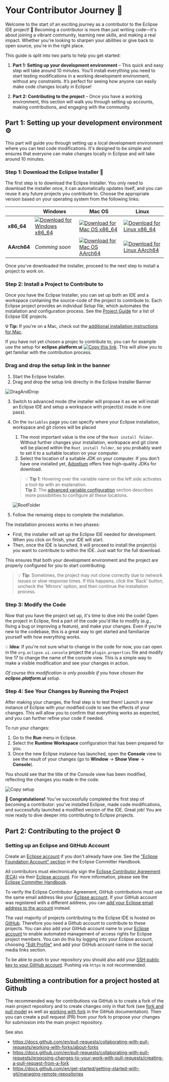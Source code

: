
# Your Contributor Journey 🚀

Welcome to the start of an exciting journey as a contributor to the Eclipse IDE project! 🌟 Becoming a contributor is more than just writing code—it's about joining a vibrant community, learning new skills, and making a real impact. Whether you're looking to sharpen your abilities or give back to open source, you're in the right place.

This guide is split into two parts to help you get started:

1. **Part 1: Setting up your development environment** – This quick and easy step will take around 10 minutes. You’ll install everything you need to start testing modifications in a working development environment, without any constraints. It’s perfect for seeing how anyone can easily make code changes locally in Eclipse!

2. **Part 2: Contributing to the project** – Once you have a working environment, this section will walk you through setting up accounts, making contributions, and engaging with the community.

## Part 1: Setting up your development environment ⚙️

This part will guide you through setting up a local development environment where you can test code modifications. It's designed to be simple and ensures that everyone can make changes locally in Eclipse  and will take around 10 minutes.

### Step 1: Download the Eclipse Installer 🌟

The first step is to download the Eclipse Installer.
You only need to download the installer once, it can automatically updates itself, and you can reuse it any future projects you contribute to.
Choose the appropriate version based on your operating system from the following links:

|                   | Windows                                 | Mac OS                                  | Linux                                   |
|-------------------|-----------------------------------------|-----------------------------------------|-----------------------------------------|
| **x86_64**        | [![Download for Windows x86_64](https://img.shields.io/badge/Download-Windows%20x86__64-midnightblue?style=for-the-badge&logo=eclipseide)](https://www.eclipse.org/downloads/download.php?file=/oomph/products/eclipse-inst-jre-win64.exe) | [![Download for Mac OS x86_64](https://img.shields.io/badge/Download-Mac%20OS%20x86__64-midnightblue?style=for-the-badge&logo=eclipseide)](https://www.eclipse.org/downloads/download.php?file=/oomph/products/eclipse-inst-jre-mac64.dmg) | [![Download for Linux x86_64](https://img.shields.io/badge/Download-Linux%20x86__64-midnightblue?style=for-the-badge&logo=eclipseide)](https://www.eclipse.org/downloads/download.php?file=/oomph/products/eclipse-inst-jre-linux64.tar.gz) |
| **AArch64**       | _Comming soon_  | [![Download for Mac OS AArch64](https://img.shields.io/badge/Download-Mac%20OS%20AArch64-midnightblue?style=for-the-badge&logo=eclipseide)](https://www.eclipse.org/downloads/download.php?file=/oomph/products/eclipse-inst-jre-mac-aarch64.dmg) | [![Download for Linux AArch64](https://img.shields.io/badge/Download-Linux%20AArch64-midnightblue?style=for-the-badge&logo=eclipseide)](https://www.eclipse.org/downloads/download.php?file=/oomph/products/eclipse-inst-jre-linux-aarch64.tar.gz) |


Once you've downloaded the installer, proceed to the next step to install a project to work on.

### Step 2: Install a Project to Contribute to

Once you have the Eclipse Installer, you can set up both an IDE and a workspace containing the source-code of the project to contribute to. Each Eclipse project provides an individual _Setup_ file, which automates the installation and configuration process. See the [Project Guide](projects.md) for a list of Eclipse IDE projects. 

**💡 Tip:** If you're on a Mac, check out the [additional installation instructions for Mac](InstallerAdvancedOptions.md#install-with-copypaste-for-macos-users).

If you have not yet chosen a projec to contribute to, you can for example use the setup for **eclipse.platform.ui** [![Copy this link](https://img.shields.io/badge/Setup-orange)](https://raw.githubusercontent.com/eclipse-platform/eclipse.platform.ui/master/releng/org.eclipse.ui.releng/platformUIConfiguration.setup "Drag this setup URL in the Eclipse installer Banner"). This will allow you to get familiar with the contribution process.

### Drag and drop the setup link in the banner

1. Start the Eclipse Installer.
2. Drag and drop the setup link direclty in the Eclipse Installer Banner

![DragAndDrop](images/DragAndDropSetup.jpg) 

3. Switch to advanced mode (the installer will propose it as we will install an Eclipse IDE and setup a workspace with project(s) inside in one pass).
4. On the `Variables` page you can specify where your Eclipse installation, workspace and git clones will be placed
   1. The most important value is the one of the `Root install folder`.
   Without further changes your installation, workspace and git clone will be placed within the `Root install folder`, so you probably want to set it to a suitable location on your computer.
   2. Select the location of a suitable JDK on your computer.
   If you don't have one installed yet, [Adoptium](https://adoptium.net/) offers free high-quality JDKs for download. 
   > 💡 **Tip 1**: Hovering over the variable name on the left side activates a tool-tip with an explanation.<br>
   > **Tip 2**: The [advanced variable configuration](InstallerAdvancedOptions.md#advanced-variable-configuration) section describes more possibilities to configure all these locations.
   
   ![RootFolder](images/RootFolder.png)
5. Follow the remainig steps to complete the installation.

The installation process works in two phases:
- First, the installer will set up the Eclipse IDE needed for development. When you click on finish, your IDE will start. 
- Then, once the IDE is launched, it will proceed to install the project(s) you want to contribute to within the IDE. Just wait for the full download.

This ensures that both your development environment and the project are properly configured for you to start contributing.

> 💡 **Tip**: Sometimes, the project may not clone correctly due to network issues or slow response times. If this happens, click the 'Back' button, uncheck the 'Mirrors' option, and then continue the installation process.

### Step 3: Modify the Code

Now that you have the project set up, it's time to dive into the code! Open the project in Eclipse, find a part of the code you'd like to modify (e.g., fixing a bug or improving a feature), and make your changes. Even if you’re new to the codebase, this is a great way to get started and familiarize yourself with how everything works.

💡 **Idea**: If you're not sure what to change in the code for now, you can open in the `org.eclipse.ui.console` project the `plugin.properties` file and modify line 17 to change the name of the console view. This is a simple way to make a visible modification and see your changes in action.

_Of course this modification is only possible if you have chosen the **eclipse.platform.ui** setup._


### Step 4: See Your Changes by Running the Project

After making your changes, the final step is to test them! Launch a new instance of Eclipse with your modified code to see the effects of your changes. This will allow you to confirm that everything works as expected, and you can further refine your code if needed.

To run your changes:
1. Go to the **Run** menu in Eclipse.
2. Select the **Runtime Workspace** configuration that has been prepared for you.
3. Once the new Eclipse instance has launched, open the **Console** view to see the result of your changes (go to **Window** -> **Show View** -> **Console**).

You should see that the title of the Console view has been modified, reflecting the changes you made in the code.

![Copy setup](images/RunYourChanges.jpg)

🎉 **Congratulations!** You’ve successfully completed the first step of becoming a contributor: you’ve installed Eclipse, made code modifications, and successfully launched a modified version of the IDE. Great job! You are now ready to dive deeper into contributing to Eclipse projects.

## Part 2: Contributing to the project ⚙️

### Setting up an Eclipse and GitHub Account

Create an [Eclipse account](https://accounts.eclipse.org/) if you don't already have one. 
See the ["Eclipse Foundation Account" section](https://www.eclipse.org/projects/handbook/#contributing-account) in the Eclipse Committer Handbook.

All contributors must electronically sign the [Eclipse Contributor Agreement (ECA)](https://www.eclipse.org/legal/ECA.php)
via their [Eclipse account](https://accounts.eclipse.org/).
For more information, please see the [Eclipse Committer Handbook](https://www.eclipse.org/projects/handbook/#contributing).

To verify the Eclipse Contributor Agreement, GitHub contributions must use the 
same email address like your [Eclipse account](https://accounts.eclipse.org/).
If your GitHub account was registered with a different address, you can [add your Eclipse
email address to the account](https://github.com/settings/emails) instead.

The vast majority of projects contributing to the Eclipse IDE is hosted on [GitHub](https://github.com/).
Therefore you need a Github account to contribute to these projects.
You can also add your GitHub account name to your [Eclipse account](https://accounts.eclipse.org/) to enable automated management of access rights for Eclipse project members. 
You can do this by logging into your Eclipse account, choosing ["Edit Profile"](https://accounts.eclipse.org/user/edit) and add your GitHub account name in the social media links section.

To be able to push to your repository you should also add your [SSH public key to your GitHub account](https://github.com/settings/keys).
Pushing via `https` is not recommended.

## Submitting a contribution for a project hosted at Github

The recommended way for contributions via GitHub is to create a fork of the main project repository and to create changes only in that fork
(see [fork and pull model](https://docs.github.com/en/pull-requests/collaborating-with-pull-requests/getting-started/about-collaborative-development-models#fork-and-pull-model)
as well as [working with fork](https://docs.github.com/en/pull-requests/collaborating-with-pull-requests/working-with-forks) in the GitHub documentation).
Then you can create a pull request (PR) from your fork to propose your changes for submission into the main project repository.

See also
- https://docs.github.com/en/pull-requests/collaborating-with-pull-requests/working-with-forks/about-forks
- https://docs.github.com/en/pull-requests/collaborating-with-pull-requests/proposing-changes-to-your-work-with-pull-requests/creating-a-pull-request-from-a-fork
- https://docs.github.com/en/get-started/getting-started-with-git/managing-remote-repositories
